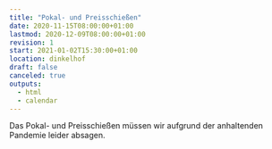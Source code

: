 ```yaml
---
title: "Pokal- und Preisschießen"
date: 2020-11-15T08:00:00+01:00
lastmod: 2020-12-09T08:00:00+01:00
revision: 1
start: 2021-01-02T15:30:00+01:00
location: dinkelhof
draft: false
canceled: true
outputs:
  - html
  - calendar
---
```

Das Pokal- und Preisschießen müssen wir aufgrund der anhaltenden Pandemie leider absagen.
